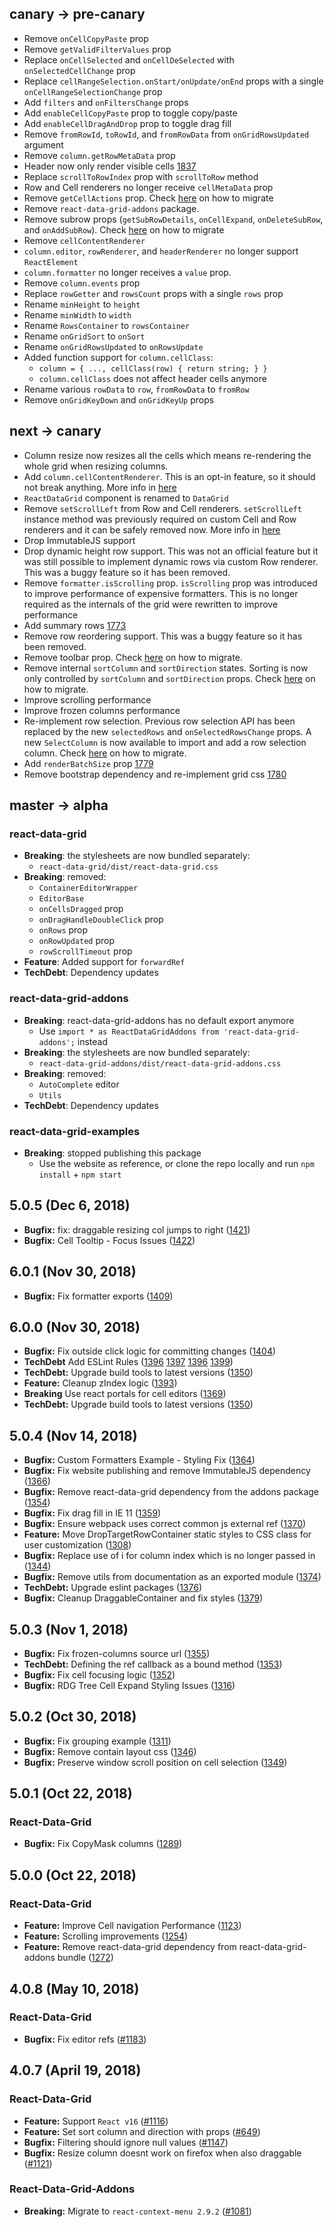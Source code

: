 ## canary -> pre-canary
- Remove `onCellCopyPaste` prop
- Remove `getValidFilterValues` prop
- Replace `onCellSelected` and `onCellDeSelected` with `onSelectedCellChange` prop
- Replace `cellRangeSelection.onStart/onUpdate/onEnd` props with a single `onCellRangeSelectionChange` prop
- Add `filters` and `onFiltersChange` props
- Add `enableCellCopyPaste` prop to toggle copy/paste
- Add `enableCellDragAndDrop` prop to toggle drag fill
- Remove `fromRowId`, `toRowId`, and `fromRowData` from `onGridRowsUpdated` argument
- Remove `column.getRowMetaData` prop
- Header now only render visible cells [1837](https://github.com/adazzle/react-data-grid/pull/1837)
- Replace `scrollToRowIndex` prop with `scrollToRow` method
- Row and Cell renderers no longer receive `cellMetaData` prop
- Remove `getCellActions` prop. Check [here](https://github.com/adazzle/react-data-grid/pull/1845) on how to migrate
- Remove `react-data-grid-addons` package.
- Remove subrow props (`getSubRowDetails`, `onCellExpand`, `onDeleteSubRow`, and `onAddSubRow`). Check [here](https://github.com/adazzle/react-data-grid/pull/1853) on how to migrate
- Remove `cellContentRenderer`
- `column.editor`, `rowRenderer`, and `headerRenderer` no longer support `ReactElement`
- `column.formatter` no longer receives a `value` prop.
- Remove `column.events` prop
- Replace `rowGetter` and `rowsCount` props with a single `rows` prop
- Rename `minHeight` to `height`
- Rename `minWidth` to `width`
- Rename `RowsContainer` to `rowsContainer`
- Rename `onGridSort` to `onSort`
- Rename `onGridRowsUpdated` to `onRowsUpdate`
- Added function support for `column.cellClass`:
  - `column = { ..., cellClass(row) { return string; } }`
  - `column.cellClass` does not affect header cells anymore
- Rename various `rowData` to `row`, `fromRowData` to `fromRow`
- Remove `onGridKeyDown` and `onGridKeyUp` props

## next -> canary
- Column resize now resizes all the cells which means re-rendering the whole grid when resizing columns.
- Add `column.cellContentRenderer`. This is an opt-in feature, so it should not break anything. More info in [here](https://gist.github.com/nstepien/090298c3c2d94324cb332c33d82fdcfb)
- `ReactDataGrid` component is renamed to `DataGrid`
- Remove `setScrollLeft` from Row and Cell renderers. `setScrollLeft` instance method was previously required on custom Cell and Row renderers and it can be safely removed now. More info in [here](https://github.com/adazzle/react-data-grid/pull/1793)
- Drop ImmutableJS support
- Drop dynamic height row support. This was not an official feature but it was still possible to implement dynamic rows via custom Row renderer. This was a buggy feature so it has been removed.
- Remove `formatter.isScrolling` prop. `isScrolling` prop was introduced to improve performance of expensive formatters. This is no longer required as the internals of the grid were rewritten to improve performance
- Add summary rows [1773](https://github.com/adazzle/react-data-grid/pull/1773)
- Remove row reordering support. This was a buggy feature so it has been removed.
- Remove toolbar prop. Check [here](https://github.com/adazzle/react-data-grid/pull/1769) on how to migrate.
- Remove internal `sortColumn` and `sortDirection` states. Sorting is now only controlled by `sortColumn` and `sortDirection` props. Check [here](https://github.com/adazzle/react-data-grid/pull/1768) on how to migrate.
- Improve scrolling performance
- Improve frozen columns performance
- Re-implement row selection. Previous row selection API has been replaced by the new `selectedRows` and `onSelectedRowsChange` props. A new `SelectColumn` is now available to import and add a row selection column. Check [here](https://github.com/adazzle/react-data-grid/pull/1762) on how to migrate.
- Add `renderBatchSize` prop [1779](https://github.com/adazzle/react-data-grid/pull/1779)
- Remove bootstrap dependency and re-implement grid css [1780](https://github.com/adazzle/react-data-grid/pull/1780)

## master -> alpha

### react-data-grid

- **Breaking**: the stylesheets are now bundled separately:
  - `react-data-grid/dist/react-data-grid.css`
- **Breaking**: removed:
  - `ContainerEditorWrapper`
  - `EditorBase`
  - `onCellsDragged` prop
  - `onDragHandleDoubleClick` prop
  - `onRows` prop
  - `onRowUpdated` prop
  - `rowScrollTimeout` prop
- **Feature**: Added support for `forwardRef`
- **TechDebt**: Dependency updates

### react-data-grid-addons

- **Breaking**: react-data-grid-addons has no default export anymore
  - Use `import * as ReactDataGridAddons from 'react-data-grid-addons';` instead
- **Breaking**: the stylesheets are now bundled separately:
  - `react-data-grid-addons/dist/react-data-grid-addons.css`
- **Breaking**: removed:
  - `AutoComplete` editor
  - `Utils`
- **TechDebt**: Dependency updates

### react-data-grid-examples

- **Breaking**: stopped publishing this package
  - Use the website as reference, or clone the repo locally and run `npm install` + `npm start`


## 5.0.5 (Dec 6, 2018)
- **Bugfix:** fix: draggable resizing col jumps to right ([1421](https://github.com/adazzle/react-data-grid/pull/1421))
- **Bugfix:** Cell Tooltip - Focus Issues ([1422](https://github.com/adazzle/react-data-grid/pull/1422))

## 6.0.1 (Nov 30, 2018)
- **Bugfix:** Fix formatter exports ([1409](https://github.com/adazzle/react-data-grid/pull/1409))

## 6.0.0 (Nov 30, 2018)
- **Bugfix:** Fix outside click logic for committing changes ([1404](https://github.com/adazzle/react-data-grid/pull/1404))
- **TechDebt** Add ESLint Rules ([1396](https://github.com/adazzle/react-data-grid/pull/1396) [1397](https://github.com/adazzle/react-data-grid/pull/1397) [1396](https://github.com/adazzle/react-data-grid/pull/1398) [1399](https://github.com/adazzle/react-data-grid/pull/1399))
- **TechDebt:** Upgrade build tools to latest versions ([1350](https://github.com/adazzle/react-data-grid/pull/1350))
- **Feature:** Cleanup zIndex logic ([1393](https://github.com/adazzle/react-data-grid/pull/1393))
- **Breaking** Use react portals for cell editors ([1369](https://github.com/adazzle/react-data-grid/pull/1369))
- **TechDebt:** Upgrade build tools to latest versions ([1350](https://github.com/adazzle/react-data-grid/pull/1350))

## 5.0.4 (Nov 14, 2018)
- **Bugfix:** Custom Formatters Example - Styling Fix ([1364](https://github.com/adazzle/react-data-grid/pull/1364))
- **Bugfix:** Fix website publishing and remove ImmutableJS dependency ([1366](https://github.com/adazzle/react-data-grid/pull/1366))
- **Bugfix:** Remove react-data-grid dependency from the addons package ([1354](https://github.com/adazzle/react-data-grid/pull/1354))
- **Bugfix:** Fix drag fill in IE 11 ([1359](https://github.com/adazzle/react-data-grid/pull/1359))
- **Bugfix:** Ensure webpack uses correct common js external ref ([1370](https://github.com/adazzle/react-data-grid/pull/1370))
- **Feature:** Move DropTargetRowContainer static styles to CSS class for user customization ([1308](https://github.com/adazzle/react-data-grid/pull/1308))
- **Bugfix:** Replace use of i for column index which is no longer passed in ([1344](https://github.com/adazzle/react-data-grid/pull/1344))
- **Bugfix:** Remove utils from documentation as an exported module ([1374](https://github.com/adazzle/react-data-grid/pull/1374))
- **TechDebt:** Upgrade eslint packages ([1376](https://github.com/adazzle/react-data-grid/pull/1376))
- **Bugfix:** Cleanup DraggableContainer and fix styles ([1379](https://github.com/adazzle/react-data-grid/pull/1379))

## 5.0.3 (Nov 1, 2018)
- **Bugfix:** Fix frozen-columns source url ([1355](https://github.com/adazzle/react-data-grid/pull/1355))
- **TechDebt:** Defining the ref callback as a bound method ([1353](https://github.com/adazzle/react-data-grid/pull/1353))
- **Bugfix:** Fix cell focusing logic ([1352](https://github.com/adazzle/react-data-grid/pull/1352))
- **Bugfix:** RDG Tree Cell Expand Styling Issues ([1316](https://github.com/adazzle/react-data-grid/pull/1316))

## 5.0.2 (Oct 30, 2018)
- **Bugfix:** Fix grouping example ([1311](https://github.com/adazzle/react-data-grid/pull/1311))
- **Bugfix:** Remove contain layout css ([1346](https://github.com/adazzle/react-data-grid/pull/1346))
- **Bugfix:** Preserve window scroll position on cell selection ([1349](https://github.com/adazzle/react-data-grid/pull/1346))

## 5.0.1 (Oct 22, 2018)

### React-Data-Grid
- **Bugfix:** Fix CopyMask columns ([1289](https://github.com/adazzle/react-data-grid/pull/1272))


## 5.0.0 (Oct 22, 2018)

### React-Data-Grid
- **Feature:** Improve Cell navigation Performance ([1123](https://github.com/adazzle/react-data-grid/pull/1123))
- **Feature:** Scrolling improvements ([1254](https://github.com/adazzle/react-data-grid/pull/1254))
- **Feature:** Remove react-data-grid dependency from react-data-grid-addons bundle  ([1272](https://github.com/adazzle/react-data-grid/pull/1272))



## 4.0.8 (May 10, 2018)

### React-Data-Grid
- **Bugfix:** Fix editor refs ([#1183](https://github.com/adazzle/react-data-grid/pull/1183))

## 4.0.7 (April 19, 2018)

### React-Data-Grid
- **Feature:** Support `React v16` ([#1116](https://github.com/adazzle/react-data-grid/pull/1116))
- **Feature:** Set sort column and direction with props ([#649](https://github.com/adazzle/react-data-grid/pull/649))
- **Bugfix:** Filtering should ignore null values ([#1147](https://github.com/adazzle/react-data-grid/pull/1147))
- **Bugfix:** Resize column doesnt work on firefox when also draggable ([#1121](https://github.com/adazzle/react-data-grid/pull/1121))

### React-Data-Grid-Addons
- **Breaking:** Migrate to `react-context-menu 2.9.2` ([#1081](https://github.com/adazzle/react-data-grid/pull/1081))
